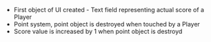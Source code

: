 - First object of UI created - Text field representing actual score of a Player
- Point system, point object is destroyed when touched by a Player
- Score value is increased by 1 when point object is destroyd
